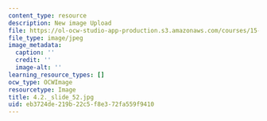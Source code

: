 ```yaml
---
content_type: resource
description: New image Upload
file: https://ol-ocw-studio-app-production.s3.amazonaws.com/courses/15-s21-nuts-and-bolts-of-business-plans-january-iap-2014/eb3724de219b22c5f8e372fa559f9410_4.2._slide_52.jpg
file_type: image/jpeg
image_metadata:
  caption: ''
  credit: ''
  image-alt: ''
learning_resource_types: []
ocw_type: OCWImage
resourcetype: Image
title: 4.2._slide_52.jpg
uid: eb3724de-219b-22c5-f8e3-72fa559f9410
---
```

